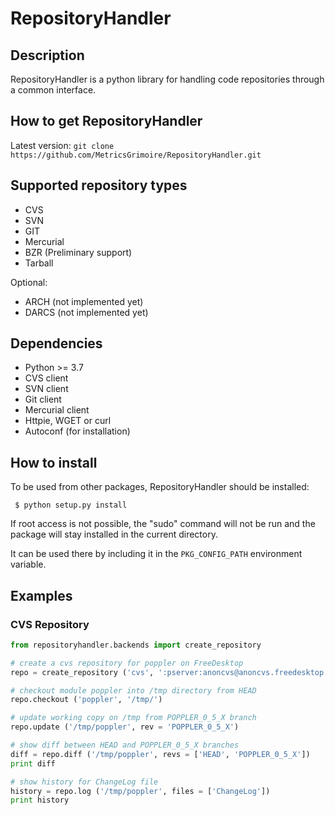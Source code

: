 # RepositoryHandler

## Description

RepositoryHandler is a python library for handling code repositories through a common interface.

## How to get RepositoryHandler

Latest version: ```git clone https://github.com/MetricsGrimoire/RepositoryHandler.git```

## Supported repository types

 * CVS
 * SVN
 * GIT
 * Mercurial
 * BZR (Preliminary support)
 * Tarball

Optional:

 * ARCH (not implemented yet)
 * DARCS (not implemented yet)

## Dependencies

 * Python >= 3.7
 * CVS client
 * SVN client
 * Git client
 * Mercurial client
 * Httpie, WGET or curl
 * Autoconf (for installation)

## How to install

To be used from other packages, RepositoryHandler should be installed:

     $ python setup.py install

If root access is not possible, the "sudo" command will not be run and the package will stay installed in the current directory. 

It can be used there by including it in the `PKG_CONFIG_PATH` environment variable.

## Examples

### CVS Repository

```python
from repositoryhandler.backends import create_repository

# create a cvs repository for poppler on FreeDesktop
repo = create_repository ('cvs', ':pserver:anoncvs@anoncvs.freedesktop.org:/cvs/poppler')

# checkout module poppler into /tmp directory from HEAD
repo.checkout ('poppler', '/tmp/')

# update working copy on /tmp from POPPLER_0_5_X branch
repo.update ('/tmp/poppler', rev = 'POPPLER_0_5_X')

# show diff between HEAD and POPPLER_0_5_X branches
diff = repo.diff ('/tmp/poppler', revs = ['HEAD', 'POPPLER_0_5_X'])
print diff

# show history for ChangeLog file
history = repo.log ('/tmp/poppler', files = ['ChangeLog'])
print history
```
